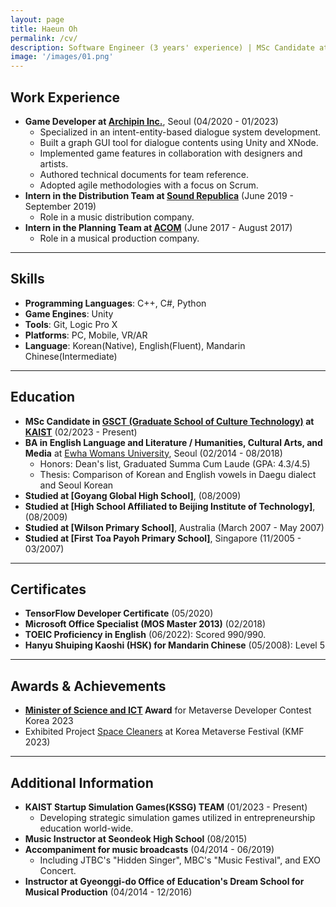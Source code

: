 ```yaml
---
layout: page
title: Haeun Oh
permalink: /cv/
description: Software Engineer (3 years' experience) | MSc Candidate at KAIST<br><br>I am a software engineer who is genuinely interested in problems related to Human-Computer Interaction. In my three years in the game industry, I've designed and implemented a fully-fledged in-game dialogue system. From 2023 Spring, I am pursuing an MSc degree in Culture Technology at KAIST to study Speech and Brain. Using EEG(Electroencephalogram), I will seek out innovative solutions to problems of Speech Perception and Production in the BCI(Brain-Computer Interface) field.
image: '/images/01.png'
---
```


## Work Experience

- **Game Developer at [Archipin Inc.](https://www.archipin.com/)**, Seoul (04/2020 - 01/2023)
  - Specialized in an intent-entity-based dialogue system development.
  - Built a graph GUI tool for dialogue contents using Unity and XNode.
  - Implemented game features in collaboration with designers and artists.
  - Authored technical documents for team reference.
  - Adopted agile methodologies with a focus on Scrum.
- **Intern in the Distribution Team at [Sound Republica](https://www.soundrepublica.com/)** (June 2019 - September 2019)
  - Role in a music distribution company.
- **Intern in the Planning Team at [ACOM](http://acommusical.com/default/)** (June 2017 - August 2017)
  - Role in a musical production company.

---

## Skills
- **Programming Languages**: C++, C#, Python
- **Game Engines**: Unity
- **Tools**: Git, Logic Pro X
- **Platforms**: PC, Mobile, VR/AR
- **Language**: Korean(Native), English(Fluent), Mandarin Chinese(Intermediate)

---

## Education

- **MSc Candidate in [GSCT (Graduate School of Culture Technology)](https://ct.kaist.ac.kr/) at [KAIST](https://www.kaist.ac.kr/kr/)** (02/2023 - Present)
- **BA in English Language and Literature / Humanities, Cultural Arts, and Media** at [Ewha Womans University](https://www.ewha.ac.kr/ewha/index.do), Seoul (02/2014 - 08/2018)
  - Honors: Dean's list, Graduated Summa Cum Laude (GPA: 4.3/4.5)
  - Thesis: Comparison of Korean and English vowels in Daegu dialect and Seoul Korean
- **Studied at [Goyang Global High School]**, (08/2009)
- **Studied at [High School Affiliated to Beijing Institute of Technology]**, (08/2009)
- **Studied at [Wilson Primary School]**, Australia (March 2007 - May 2007)
- **Studied at [First Toa Payoh Primary School]**, Singapore (11/2005 - 03/2007)

---

## Certificates
- **TensorFlow Developer Certificate** (05/2020)
- **Microsoft Office Specialist (MOS Master 2013)** (02/2018)
- **TOEIC Proficiency in English** (06/2022): Scored 990/990.
- **Hanyu Shuiping Kaoshi (HSK) for Mandarin Chinese** (05/2008): Level 5

---

## Awards & Achievements
- **[Minister of Science and ICT](https://www.msit.go.kr/index.do) Award** for Metaverse Developer Contest Korea 2023
- Exhibited Project [Space Cleaners](https://haeundev.github.io/spacecleaners/) at Korea Metaverse Festival (KMF 2023)

---

## Additional Information
- **KAIST Startup Simulation Games(KSSG) TEAM** (01/2023 - Present)
  - Developing strategic simulation games utilized in entrepreneurship education world-wide.
- **Music Instructor at Seondeok High School** (08/2015)
- **Accompaniment for music broadcasts** (04/2014 - 06/2019)
  - Including JTBC's "Hidden Singer", MBC's "Music Festival", and EXO Concert.
- **Instructor at Gyeonggi-do Office of Education's Dream School for Musical Production** (04/2014 - 12/2016)
